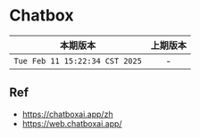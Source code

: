 # Chatbox



|本期版本|上期版本
|:---:|:---:
`Tue Feb 11 15:22:34 CST 2025` | -



## Ref



* <https://chatboxai.app/zh>
* <https://web.chatboxai.app/>